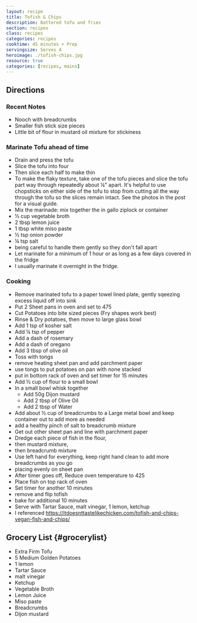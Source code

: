```yaml
---
layout: recipe
title: Tofish & Chips
description: Battered tofu and fries
section: recipes
class: recipes
categories: recipes
cooktime: 45 minutes + Prep
servingsize: Serves 4
heroimage: ./tofish-chips.jpg
resource: true
categories: [recipes, mains]
---
```


## Directions
### Recent Notes

* Nooch with breadcrumbs 
* Smaller fish stick size pieces 
* Little bit of flour in mustard oil mixture for stickiness 

### Marinate Tofu ahead of time

* Drain and press the tofu
* Slice the tofu into four 
* Then slice each half to make thin
* To make the flaky texture, take one of the tofu pieces and slice the tofu part way through repeatedly about ¼" apart. It's helpful to use chopsticks on either side of the tofu to stop from cutting all the way through the tofu so the slices remain intact. See the photos in the post for a visual guide.
* Mix the marinade: mix together the in gallo ziplock or container
* ½ cup vegetable broth
* 2 tbsp lemon juice
* 1 tbsp white miso paste
* ½ tsp onion powder
* ¼ tsp salt
* being careful to handle them gently so they don't fall apart
* Let marinate for a minimum of 1 hour or as long as a few days covered in the fridge
* I usually marinate it overnight in the fridge.

### Cooking

* Remove marinated tofu to a paper towel lined plate, gently sqeezing excess liquid off into sink 
* Put 2 Sheet pans in oven and set to 475
* Cut Potatoes into bite sized pieces (Fry shapes work best)
* Rinse & Dry potatoes, then move to large glass bowl
* Add 1 tsp of kosher salt
* Add ¼ tsp of pepper
* Add a dash of rosemary
* Add a dash of oregano
* Add 3 tbsp of olive oil
* Toss with tongs
* remove heating sheet pan and add parchment paper
* use tongs to put potatoes on pan with none stacked
* put in bottom rack of oven and set timer for 15 minutes
* Add ½ cup of flour to a small bowl
* In a small bowl whisk together 
    * Add 50g Dijon mustard 
    * Add 2 tbsp of Olive Oil
    * Add 2 tbsp of Water
* Add about ½ cup of breadcrumbs to a Large metal bowl and keep container out to add more as needed
* add a healthy pinch of salt to breadcrumb mixture
* Get out other sheet pan and line with parchment paper
* Dredge each piece of fish in the flour,
* then mustard mixture, 
* then breadcrumb mixture
* Use left hand for everything, keep right hand clean to add more breadcrumbs as you go
* placing evenly on sheet pan
* After timer goes off, Reduce oven temperature to 425
* Place fish on top rack of oven
* Set timer for another 10 minutes
* remove and flip tofish
* bake for additional 10 minutes
* Serve with Tartar Sauce, malt vinegar, 1 lemon, ketchup
* I referenced https://itdoesnttastelikechicken.com/tofish-and-chips-vegan-fish-and-chips/

## Grocery List {#grocerylist}
<div class="full" id="copygrocerylist" onclick="copyDivToClipboard()" markdown="1">

* Extra Firm Tofu
* 5 Medium Golden Potatoes
* 1 lemon
* Tartar Sauce
* malt vinegar
* Ketchup
* Vegetable Broth
* Lemon Juice
* Miso paste
* Breadcrumbs
* Dijon mustard

</div>
